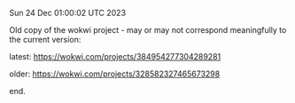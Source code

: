 Sun 24 Dec 01:00:02 UTC 2023

  Old copy of the wokwi project - may or may not
  correspond meaningfully to the current version:

  latest:
    https://wokwi.com/projects/384954277304289281

  older:
    https://wokwi.com/projects/328582327465673298

end.
